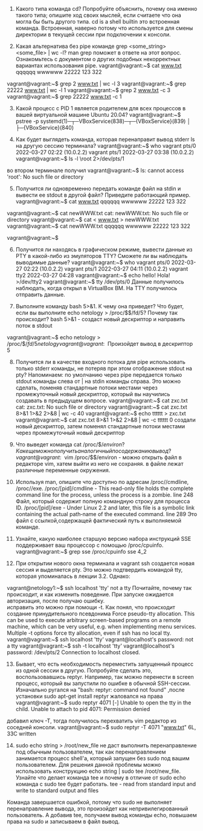 1. Какого типа команда cd? Попробуйте объяснить, почему она именно такого типа; опишите ход своих мыслей, если считаете что она могла бы быть другого типа.
cd is a shell builtin
это встроенная команда. Встроенная, наверно потому что используется для смены директории в текущей сессии при подключении к консоли. 


2. Какая альтернатива без pipe команде grep <some_string> <some_file> | wc -l? man grep поможет в ответе на этот вопрос. Ознакомьтесь с документом о других подобных некорректных вариантах использования pipe.
vagrant@vagrant:~$ cat www.txt
qqqqqq
wwwwww
22222
123
322

vagrant@vagrant:~$ grep 2 www.txt | wc -l
3
vagrant@vagrant:~$ grep 22222 www.txt | wc -l
1
vagrant@vagrant:~$ grep 2 www.txt -c
3
vagrant@vagrant:~$ grep 22222 www.txt -c
1



3. Какой процесс с PID 1 является родителем для всех процессов в вашей виртуальной машине Ubuntu 20.04?
vagrant@vagrant:~$ pstree -p
systemd(1)─┬─VBoxService(838)─┬─{VBoxService}(839)
           │                  ├─{VBoxService}(840)


4. Как будет выглядеть команда, которая перенаправит вывод stderr ls на другую сессию терминала?
vagrant@vagrant:~$ who
vagrant  pts/0        2022-03-27 02:22 (10.0.2.2)
vagrant  pts/1        2022-03-27 03:38 (10.0.2.2)
vagrant@vagrant:~$ ls -l \root 2>/dev/pts/1

во втором терминале получил
vagrant@vagrant:~$ ls: cannot access 'root': No such file or directory


5. Получится ли одновременно передать команде файл на stdin и вывести ее stdout в другой файл? Приведите работающий пример.
vagrant@vagrant:~$ cat www.txt
qqqqqq
wwwwww
22222
123
322

vagrant@vagrant:~$ cat newWWW.txt
cat: newWWW.txt: No such file or directory
vagrant@vagrant:~$ cat < www.txt > newWWW.txt
vagrant@vagrant:~$ cat newWWW.txt
qqqqqq
wwwwww
22222
123
322

vagrant@vagrant:~$


6. Получится ли находясь в графическом режиме, вывести данные из PTY в какой-либо из эмуляторов TTY? Сможете ли вы наблюдать выводимые данные?
vagrant@vagrant:~$ who
vagrant  pts/0        2022-03-27 02:22 (10.0.2.2)
vagrant  pts/1        2022-03-27 04:11 (10.0.2.2)
vagrant  tty2         2022-03-27 04:28
vagrant@vagrant:~$ echo hello! Hola! >/dev/tty2
vagrant@vagrant:~$ tty
/dev/pts/0
Данные получилось наблюдать, когда открыл в VirtualBox ВМ. На TTY получилось отправить данные.

7. Выполните команду bash 5>&1. К чему она приведет? Что будет, если вы выполните echo netology > /proc/$$/fd/5? Почему так происходит?
bash 5>&1 - создаст новый дескриптор и направить поток в stdout

vagrant@vagrant:~$ echo netology > /proc/$$/fd/5
netology
vagrant@vagrant:~$
Произойдет вывод в дескриптор 5


8. Получится ли в качестве входного потока для pipe использовать только stderr команды, не потеряв при этом отображение stdout на pty? Напоминаем: по умолчанию через pipe передается только stdout команды слева от | на stdin команды справа. Это можно сделать, поменяв стандартные потоки местами через промежуточный новый дескриптор, который вы научились создавать в предыдущем вопросе.
vagrant@vagrant:~$ cat zxc.txt
cat: zxc.txt: No such file or directory
vagrant@vagrant:~$ cat zxc.txt 8>&1 1>&2 2>&8 | wc -c
40
vagrant@vagrant:~$ echo tttttt > zxc.txt
vagrant@vagrant:~$ cat zxc.txt 8>&1 1>&2 2>&8 | wc -c
tttttt
0
создали новый дескриптор, затем поменял стандартные потоки местами через промежуточный новый дескриптор

9. Что выведет команда cat /proc/$$/environ? Как еще можно получить аналогичный по содержанию вывод?
vagrant@vagrant:~$ vim /proc/$$/environ - можно открыть файл в редакторе vim, хатем выйти из него не сохраняя.
в файле лежат различные переменные окружения.

10. Используя man, опишите что доступно по адресам /proc/<PID>/cmdline, /proc/<PID>/exe.
/proc/[pid]/cmdline - This read-only file holds the complete command  line  for  the  process,  unless  the process  is  a zombie. line 248
Файл, который содержит полную командную строку для процесса ID.
/proc/[pid]/exe - Under Linux 2.2 and later, this file is a symbolic link containing the  actual  path‐name  of  the executed command. line 289
Это файл с ссылкой,содержащей фактический путь к выполняемой команде.
           
           
11. Узнайте, какую наиболее старшую версию набора инструкций SSE поддерживает ваш процессор с помощью /proc/cpuinfo.
vagrant@vagrant:~$ grep sse /proc/cpuinfo
sse 4_2 

12. При открытии нового окна терминала и vagrant ssh создается новая сессия и выделяется pty. Это можно подтвердить командой tty, которая упоминалась в лекции 3.2. Однако:

vagrant@netology1:~$ ssh localhost 'tty'
not a tty
Почитайте, почему так происходит, и как изменить поведение.
При запуске ожидается авторизация, после получаю ошибку.           
исправить это можно при помощи -t. Как понял, что происходит создание принудительного псевдонима
           Force pseudo-tty allocation.  This can be used to execute arbitrary  screen-based programs on a remote machine, which can be very useful, e.g. when implementing menu services.  Multiple -t options force tty allocation, even if ssh has no local tty.
vagrant@vagrant:~$ ssh localhost 'tty'
vagrant@localhost's password:
not a tty
vagrant@vagrant:~$ ssh -t localhost 'tty'
vagrant@localhost's password:
/dev/pts/2
Connection to localhost closed.

       
13. Бывает, что есть необходимость переместить запущенный процесс из одной сессии в другую. Попробуйте сделать это, воспользовавшись reptyr. Например, так можно перенести в screen процесс, который вы запустили по ошибке в обычной SSH-сессии.
Изначально ругался на "bash: reptyr: command not found" ,после установки sudo apt-get install reptyr
жаловался на права
vagrant@vagrant:~$ sudo reptyr 4071
[-] Unable to open the tty in the child.
Unable to attach to pid 4071: Permission denied

добавил ключ -Т, тогда получилось перехватить vim редактор из соседней консоли.
 vagrant@vagrant:~$ sudo reptyr -T 4071
"www.txt" 6L, 33C written          
           

14. sudo echo string > /root/new_file не даст выполнить перенаправление под обычным пользователем, так как перенаправлением занимается процесс shell'а, который запущен без sudo под вашим пользователем. Для решения данной проблемы можно использовать конструкцию echo string | sudo tee /root/new_file. Узнайте что делает команда tee и почему в отличие от sudo echo команда с sudo tee будет работать.
tee - read from standard input and write to standard output and files
           
Команда завершается ошибкой, потому что sudo не выполняет перенаправление вывода, это произойдет как непривилегированный пользователь.
А добавив tee, получаем вывод команды echo, повышаем права на sudo и записываем в файл вывод.
